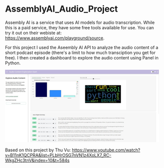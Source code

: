 # AssemblyAI_Audio_Project

Assembly AI is a service that uses AI models for audio transcription. While this is a paid service, they have some free tools available for use. You can try it out on their webiste at: https://www.assemblyai.com/playground/source.

For this project I used the Aseembly AI API to analyze the audio content of a short podcast episode (there's a limit to how much transciption you get for free). I then created a dashboard to explore the audio content using Panel in Python.

![Dashboard](https://github.com/elitay152/AssemblyAI_Audio_Project/blob/main/Pyvis_Dashboard.jpg)

Based on this project by Thu Vu: https://www.youtube.com/watch?v=B11nK1QCPRA&list=PLbHrOSG7nVN1z4XoLX7_RC-WkgZHc3tnV&index=10&t=584s
